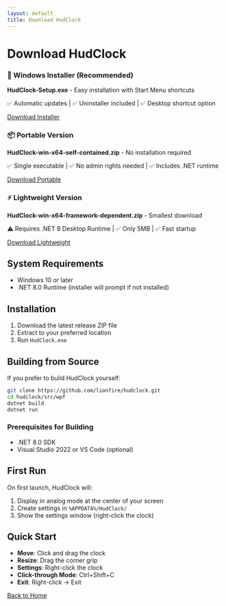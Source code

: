 ```yaml
---
layout: default
title: Download HudClock
---
```


# Download HudClock

<div class="download-option">
  <h3>🚀 Windows Installer (Recommended)</h3>
  <p><strong>HudClock-Setup.exe</strong> - Easy installation with Start Menu shortcuts</p>
  <p>✅ Automatic updates | ✅ Uninstaller included | ✅ Desktop shortcut option</p>
  <a href="https://github.com/lionfire/hudclock/releases/latest" class="btn">Download Installer</a>
</div>

<div class="download-option">
  <h3>📦 Portable Version</h3>
  <p><strong>HudClock-win-x64-self-contained.zip</strong> - No installation required</p>
  <p>✅ Single executable | ✅ No admin rights needed | ✅ Includes .NET runtime</p>
  <a href="https://github.com/lionfire/hudclock/releases/latest" class="btn">Download Portable</a>
</div>

<div class="download-option">
  <h3>⚡ Lightweight Version</h3>
  <p><strong>HudClock-win-x64-framework-dependent.zip</strong> - Smallest download</p>
  <p>⚠️ Requires .NET 8 Desktop Runtime | ✅ Only 5MB | ✅ Fast startup</p>
  <a href="https://github.com/lionfire/hudclock/releases/latest" class="btn">Download Lightweight</a>
</div>

## System Requirements

- Windows 10 or later
- .NET 8.0 Runtime (installer will prompt if not installed)

## Installation

1. Download the latest release ZIP file
2. Extract to your preferred location
3. Run `HudClock.exe`

## Building from Source

If you prefer to build HudClock yourself:

```bash
git clone https://github.com/lionfire/hudclock.git
cd hudclock/src/wpf
dotnet build
dotnet run
```

### Prerequisites for Building
- .NET 8.0 SDK
- Visual Studio 2022 or VS Code (optional)

## First Run

On first launch, HudClock will:
1. Display in analog mode at the center of your screen
2. Create settings in `%APPDATA%/HudClock/`
3. Show the settings window (right-click the clock)

## Quick Start

- **Move**: Click and drag the clock
- **Resize**: Drag the corner grip
- **Settings**: Right-click the clock
- **Click-through Mode**: Ctrl+Shift+C
- **Exit**: Right-click → Exit

[Back to Home](index.md)